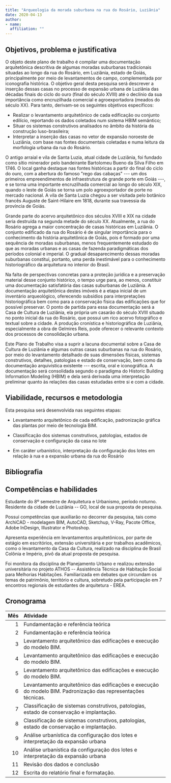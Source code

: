 ```yaml
---
title: "Arqueologia da morada suburbana na rua do Rosário, Luziânia"
date: 2020-04-13
author:
- name: 
  affiliation: ""
---
```


## Objetivos, problema e justificativa

O objeto deste plano de trabalho é compilar uma documentação
arquitetônica descritiva de algumas moradas suburbanas tradicionais
situadas ao longo da rua do Rosário, em Luziânia, estado de Goiás,
principalmente por meio de levantamentos de campo, complementada por
iconografia histórica. O objetivo geral desta pesquisa será descrever a
inserção dessas casas no processo de expansão urbana de Luziânia das
décadas finais do ciclo do ouro (final do século XVIII) até o declínio
da sua importância como encruzilhada comercial e agroexportadora (meados
do século XX). Para tanto, derivam-se os seguintes objetivos
específicos:

  - Realizar o levantamento arquitetônico de cada edificação ou conjunto
    edilício, reportando os dados coletados num sistema HBIM semântico;
  - Situar os sistemas construtivos analisados no âmbito da história da
    construção luso-brasileira;
  - Interpretar a inserção das casas no vetor de expansão noroeste de
    Luziânia, com base nas fontes documentais coletadas e numa leitura da
    morfologia urbana da rua do Rosário.

O antigo arraial e vila de Santa Luzia, atual cidade de Luziânia, foi
fundado como sítio minerador pelo bandeirante Bartolomeu Bueno da Silva
Filho em 1746. O local ganha destaque nas fontes históricas a partir do
final do ciclo do ouro, com a abertura do famoso "rego das cabaças" ---
um dos primeiros empreendimentos de infraestrutura de grande porte em
Goiás ---, e se torna uma importante encruzilhada comercial ao longo do
século XIX, quando o leste de Goiás se torna um polo agroexportador de
porte no mercado nacional. A vila de Santa Luzia chegou a ser visitada
pelo botânico francês Auguste de Saint-Hilaire em 1818, durante sua
travessia da província de Goiás.

Grande parte do acervo arquitetônico dos séculos XVIII e XIX na cidade
seria destruída na segunda metade do século XX. Atualmente, a rua do
Rosário agrega a maior concentração de casas históricas em Luziânia. O
conjunto edificado da rua do Rosário é de singular importância para o
conhecimento da história arquitetônica de Goiás, pois é formado por uma
sequência de moradas suburbanas, menos frequentemente estudado do que as
moradas urbanas e as casas de fazenda paradigmáticas dos períodos
colonial e imperial. O gradual desaparecimento dessas moradas suburbanas
constitui, portanto, uma perda inestimável para o conhecimento
historiográfico da arquitetura no interior do Brasil.

Na falta de perspectivas concretas para a proteção jurídica e a
preservação material desse conjunto histórico, o tempo urge para, ao
menos, constituir uma documentação satisfatória das casas suburbanas de
Luziânia. A documentação arquitetônica destes imóveis é a etapa inicial
de um inventário arqueológico, oferecendo subsídios para interpretações
historiográfica bem como para a conservação física das edificações que
for possível preservar. O ponto de partida para essa documentação será a
Casa de Cultura de Luziânia, ela própria um casarão do século XVIII
situado no ponto inicial da rua do Rosário, que possui um rico acervo
fotográfico e textual sobre a cidade. A produção cronística e
historiográfica de Luziânia, especialmente a obra de Gelmires Reis, pode
oferecer o relevante contexto dos processos de consolidação urbana.

Este Plano de Trabalho visa a suprir a lacuna documental sobre a Casa de
Cultura de Luziânia e algumas outras casas suburbanas na rua do Rosário,
por meio do levantamento detalhado de suas dimensões físicas, sistemas
construtivos, detalhes, patologias e estado de conservação, bem como da
documentação arquivística existente --- escrita, oral e iconográfica. A
documentação será consolidada segundo o paradigma do Historic Building
Information Modeling (HBIM) e dela será derivada uma interpretação
preliminar quanto às relações das casas estudadas entre si e com a
cidade.

## Viabilidade, recursos e metodologia

Esta pesquisa será desenvolvida nas seguintes etapas:

  - Levantamento arquitetônico de cada edificação, padronização gráfica
    das plantas por meio de tecnologia BIM.

  - Classificação dos sistemas construtivos, patologias, estados de
    conservação e configuração da casa no lote

  - Em caráter urbanístico, interpretação da configuração dos lotes em
    relação à rua e a expansão urbana da rua do Rosário

## Bibliografia

<div id="refs">

</div>

## Competências e habilidades

Estudante do 8º semestre de Arquitetura e Urbanismo, período noturno.
Residente da cidade de Luziânia -- GO, local de sua proposta de pesquisa.

Possui competências que auxiliarão no decorrer da pesquisa, tais como
ArchiCAD - modelagem BIM, AutoCAD, Sketchup, V-Ray, Pacote Office,
Adobe InDesign, Illustrator e Photoshop.

Apresenta experiência em levantamentos arquitetônicos, por parte de
estágio em escritórios, extensão universitária e por trabalhos
acadêmicos, como o levantamento da Casa da Cultura, realizado na
disciplina de Brasil Colônia e Império, pivô da atual proposta de
pesquisa.

Foi monitora da disciplina de Planejamento Urbano e realizou extensão
universitária no projeto ATHOS -- Assistência Técnica de Habitação Social
para Melhorias Habitações. Familiarizada em debates que circundam os
temas de patrimônio, território e cultura, sobretudo pela participação
em 7 encontros regionais de estudantes de arquitetura - EREA.

## Cronograma

| Mês | Atividade                                                                                                      |
| --: | :------------------------------------------------------------------------------------------------------------- |
|   1 | Fundamentação e referência teórica                                                                             |
|   2 | Fundamentação e referência teórica                                                                             |
|   3 | Levantamento arquitetônico das edificações e execução do modelo BIM.                                           |
|   4 | Levantamento arquitetônico das edificações e execução do modelo BIM.                                           |
|   5 | Levantamento arquitetônico das edificações e execução do modelo BIM.                                           |
|   6 | Levantamento arquitetônico das edificações e execução do modelo BIM. Padronização das representações técnicas. |
|   7 | Classificação de sistemas construtivos, patologias, estado de conservação e implantação.                       |
|   8 | Classificação de sistemas construtivos, patologias, estado de conservação e implantação.                       |
|   9 | Análise urbanística da configuração dos lotes e interpretação da expansão urbana                               |
|  10 | Análise urbanística da configuração dos lotes e interpretação da expansão urbana                               |
|  11 | Revisão dos dados e conclusão                                                                                  |
|  12 | Escrita do relatório final e formatação.                                                                       |
